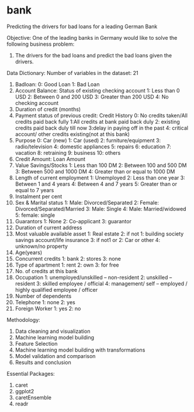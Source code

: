 # bank
Predicting the drivers for bad loans for a leading German Bank 

Objective: One of the leading banks in Germany would like to solve the following business problem: 
1.	The drivers for the bad loans and predict the bad loans given the drivers. 

Data Dictionary: 
Number of variables in the dataset: 21

1.	 Badloan: 
     0: Good Loan
     1: Bad Loan
2.	Account Balance: Status of existing checking account
     1: Less than 0 USD
     2: Between 0 and 200 USD
     3: Greater than 200 USD
     4: No checking account
3.	Duration of credit (months)
4.	Payment status of previous credit: Credit History
    0: No credits taken/All credits paid back fully
    1:All credits at bank paid back duly
    2: existing credits paid back duly till now
    3:delay in paying off in the past
    4: critical account/ other credits existing(not at this bank)
5.	Purpose
    0: Car (new)
    1: Car (used)
    2: furniture/equipment
    3: radio/television
    4: domestic appliances
    5: repairs
    6: education
    7: vacation
    8: retraining
    9: business
    10: others
6.	Credit Amount: Loan Amount
7.	Value Savings/Stocks
    1: Less than 100 DM
    2: Between 100 and 500 DM
    3: Between 500 and 1000 DM
    4: Greater than or equal to 1000 DM
8.	Length of current employment
    1: Unemployed
    2: Less than one year
    3: Between 1 and 4 years
    4: Between 4 and 7 years
    5: Greater than or equal to 7 years
9.	Instalment per cent
10.	Sex & Marital status
    1: Male: Divorced/Separated
    2: Female: Divorced/Separated/Married
    3: Male: Single
    4: Male: Married/widowed 
    5: female: single 
11.	Guarantors
    1: None
    2: Co-applicant
    3: guarantor
12.	Duration of current address
13.	Most valuable available asset
    1: Real estate
    2: if not 1: building society savings account/life insurance
    3: if not1 or 2: Car or other
    4: unknown/no property
14.	Age(years)
15.	Concurrent credits
    1: bank
    2: stores
    3: none
16.	Type of apartment
    1: rent
    2: own
    3: for free
17.	No. of credits at this bank
18.	Occupation
    1: unemployed/unskilled – non-resident
    2: unskilled – resident
    3: skilled employee / official
    4: management/ self – employed / highly qualified employee / officer
19.	Number of dependents 
20.	Telephone
   1: none
   2: yes
21.	Foreign Worker 
   1: yes
   2: no


Methodology:

1.	 Data cleaning and visualization 
2.	Machine learning model building
3.	Feature Selection
4.	Machine learning model building with transformations
5.	Model validation and comparison 
6.	Results and conclusion

Essential Packages: 
1.   caret
2.   ggplot2
3.   caretEnsemble
4.   readr
